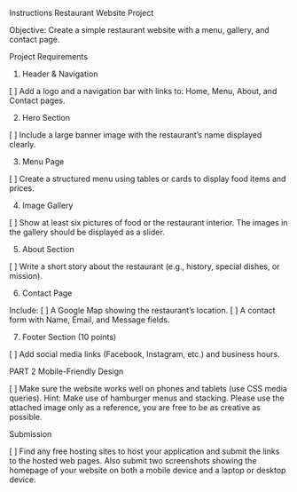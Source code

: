 Instructions
Restaurant Website Project

Objective:
Create a simple restaurant website with a menu, gallery, and contact page.

Project Requirements 
1. Header & Navigation

[ ] Add a logo and a navigation bar with links to: Home, Menu, About, and Contact pages.

2. Hero Section

[ ] Include a large banner image with the restaurant’s name displayed clearly.

3. Menu Page

[ ] Create a structured menu using tables or cards to display food items and prices.

4. Image Gallery

[ ] Show at least six pictures of food or the restaurant interior. The images in the gallery should be displayed as a slider.

5. About Section

[ ] Write a short story about the restaurant (e.g., history, special dishes, or mission).
 
6. Contact Page

Include:
  [ ] A Google Map showing the restaurant’s location.
  [ ] A contact form with Name, Email, and Message fields.

7. Footer Section (10 points)

[ ] Add social media links (Facebook, Instagram, etc.) and business hours.

PART 2 Mobile-Friendly Design

[ ] Make sure the website works well on phones and tablets (use CSS media queries).
Hint: Make use of hamburger menus and stacking.
Please use the attached image only as a reference, you are free to be as creative as possible.

Submission

[ ] Find any free hosting sites to host your application and submit the links to the hosted web pages. Also submit two screenshots showing the homepage of your website on both a mobile device and a laptop or desktop device.
